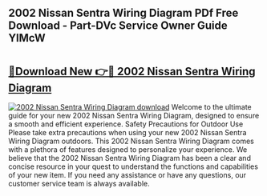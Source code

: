 ## 2002 Nissan Sentra Wiring Diagram PDf Free Download - Part-DVc Service Owner Guide YlMcW

# <h2><a href="http://dfsazsw.blite.top/?on=2002+Nissan+Sentra+Wiring+Diagram">🔗Download New 👉🔴 2002 Nissan Sentra Wiring Diagram</a></h2>

[![2002 Nissan Sentra Wiring Diagram download](https://i.imgur.com/lujVjoI.png)](http://dfsazsw.blite.top/?on=2002+Nissan+Sentra+Wiring+Diagram)
Welcome to the ultimate guide for your new 2002 Nissan Sentra Wiring Diagram, designed to ensure a smooth and efficient experience. Safety Precautions for Outdoor Use Please take extra precautions when using your new 2002 Nissan Sentra Wiring Diagram outdoors. This 2002 Nissan Sentra Wiring Diagram comes with a plethora of features designed to personalize your experience. We believe that the 2002 Nissan Sentra Wiring Diagram has been a clear and concise resource in your quest to understand the functions and capabilities of your new item. If you need any assistance or have any questions, our customer service team is always available.
